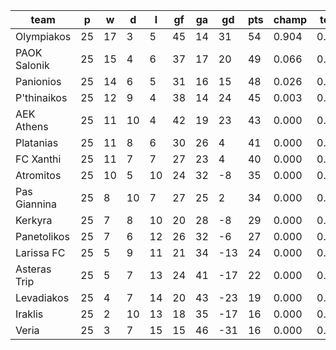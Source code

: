 |     team     | p  | w  | d  | l  | gf | ga | gd  | pts | champ | top2  | top3  | top4  |  5-7  | bot4  | bot3  | bot2  |
|--------------|----|----|----|----|----|----|-----|-----|-------|-------|-------|-------|-------|-------|-------|-------|
| Olympiakos   | 25 | 17 |  3 |  5 | 45 | 14 |  31 |  54 | 0.904 | 0.986 | 0.999 | 1.000 | 0.000 | 0.000 | 0.000 | 0.000|
| PAOK Salonik | 25 | 15 |  4 |  6 | 37 | 17 |  20 |  49 | 0.066 | 0.596 | 0.864 | 0.969 | 0.031 | 0.000 | 0.000 | 0.000|
| Panionios    | 25 | 14 |  6 |  5 | 31 | 16 |  15 |  48 | 0.026 | 0.292 | 0.720 | 0.926 | 0.074 | 0.000 | 0.000 | 0.000|
| P'thinaikos  | 25 | 12 |  9 |  4 | 38 | 14 |  24 |  45 | 0.003 | 0.099 | 0.285 | 0.637 | 0.363 | 0.000 | 0.000 | 0.000|
| AEK Athens   | 25 | 11 | 10 |  4 | 42 | 19 |  23 |  43 | 0.000 | 0.027 | 0.123 | 0.405 | 0.592 | 0.000 | 0.000 | 0.000|
| Platanias    | 25 | 11 |  8 |  6 | 30 | 26 |   4 |  41 | 0.000 | 0.000 | 0.004 | 0.024 | 0.856 | 0.000 | 0.000 | 0.000|
| FC Xanthi    | 25 | 11 |  7 |  7 | 27 | 23 |   4 |  40 | 0.000 | 0.000 | 0.005 | 0.039 | 0.891 | 0.000 | 0.000 | 0.000|
| Atromitos    | 25 | 10 |  5 | 10 | 24 | 32 |  -8 |  35 | 0.000 | 0.000 | 0.000 | 0.000 | 0.077 | 0.000 | 0.000 | 0.000|
| Pas Giannina | 25 |  8 | 10 |  7 | 27 | 25 |   2 |  34 | 0.000 | 0.000 | 0.000 | 0.000 | 0.117 | 0.000 | 0.000 | 0.000|
| Kerkyra      | 25 |  7 |  8 | 10 | 20 | 28 |  -8 |  29 | 0.000 | 0.000 | 0.000 | 0.000 | 0.000 | 0.009 | 0.000 | 0.000|
| Panetolikos  | 25 |  7 |  6 | 12 | 26 | 32 |  -6 |  27 | 0.000 | 0.000 | 0.000 | 0.000 | 0.000 | 0.023 | 0.002 | 0.000|
| Larissa FC   | 25 |  5 |  9 | 11 | 21 | 34 | -13 |  24 | 0.000 | 0.000 | 0.000 | 0.000 | 0.000 | 0.409 | 0.087 | 0.008|
| Asteras Trip | 25 |  5 |  7 | 13 | 24 | 41 | -17 |  22 | 0.000 | 0.000 | 0.000 | 0.000 | 0.000 | 0.607 | 0.184 | 0.045|
| Levadiakos   | 25 |  4 |  7 | 14 | 20 | 43 | -23 |  19 | 0.000 | 0.000 | 0.000 | 0.000 | 0.000 | 0.969 | 0.846 | 0.405|
| Iraklis      | 25 |  2 | 10 | 13 | 18 | 35 | -17 |  16 | 0.000 | 0.000 | 0.000 | 0.000 | 0.000 | 0.985 | 0.906 | 0.674|
| Veria        | 25 |  3 |  7 | 15 | 15 | 46 | -31 |  16 | 0.000 | 0.000 | 0.000 | 0.000 | 0.000 | 0.998 | 0.976 | 0.867|

